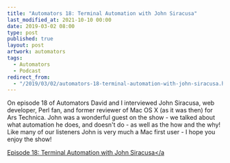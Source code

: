```yaml
---
title: "Automators 18: Terminal Automation with John Siracusa"
last_modified_at: 2021-10-10 00:00
date: 2019-03-02 08:00
type: post
published: true
layout: post
artwork: automators
tags:
  - Automators
  - Podcast
redirect_from:
  - "/2019/03/02/automators-18-terminal-automation-with-john-siracusa.html"
---
```



  On episode 18 of Automators David and I interviewed John Siracusa, web
  developer, Perl fan, and former reviewer of Mac OS X (as it was then) for Ars
  Technica. John was a wonderful guest on the show - we talked about what
  automation he does, and doesn't do - as well as the how and the why! Like many
  of our listeners John is very much a Mac first user - I hope you enjoy the
  show!  

<!--more-->

  <a href="https://www.relay.fm/automators/18"
    >Episode 18: Terminal Automation with John Siracusa</a
  >  
